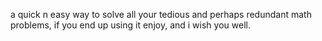a quick n easy way to solve all your tedious and perhaps redundant math problems, if you end up using it enjoy, and i wish you well.

